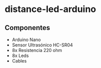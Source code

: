 # distance-led-arduino

## Componentes

- Arduino Nano
- Sensor Ultrasónico HC-SR04
- 8x Resistencia 220 ohm
- 8x Leds
- Cables
